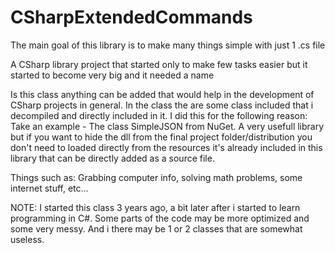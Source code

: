 # CSharpExtendedCommands
The main goal of this library is to make many things simple with just 1 .cs file

A CSharp library project that started only to make few tasks easier but it started to become very big and it needed a name

Is this class anything can be added that would help in the development of CSharp projects in general.
In the class the are some class included that i decompiled and directly included in it. I did this for the following reason:
Take an example - The class SimpleJSON from NuGet. A very usefull library but if you want to hide the dll from the final project folder/distribution
you don't need to loaded directly from the resources it's already included in this library that can be directly added as a source file.



Things such as: Grabbing computer info, solving math problems, some internet stuff, etc...


NOTE:
I started this class 3 years ago, a bit later after i started to learn programming in C#. Some parts of the code may be more optimized
and some very messy. And i there may be 1 or 2 classes that are somewhat useless.
